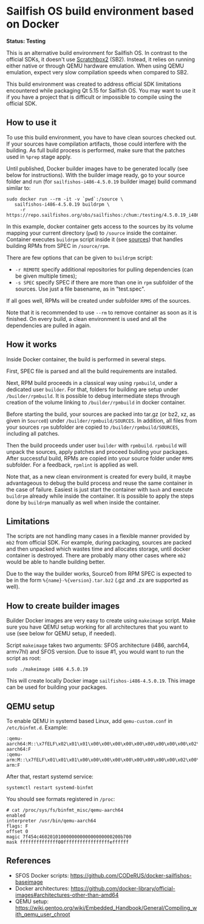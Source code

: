 # Sailfish OS build environment based on Docker

**Status: Testing**

This is an alternative build environment for Sailfish OS. In contrast
to the official SDKs, it doesn't use
[Scratchbox2](https://github.com/sailfishos/scratchbox2)
(SB2). Instead, it relies on running either native or through QEMU
hardware emulation. When using QEMU emulation, expect very slow
compilation speeds when compared to SB2.

This build environment was created to address official SDK limitations
encountered while packaging Qt 5.15 for Sailfish OS. You may want to
use it if you have a project that is difficult or impossible to
compile using the official SDK.


## How to use it

To use this build environment, you have to have clean sources checked
out. If your sources have compilation artifacts, those could interfere
with the building. As full build process is performed, make sure that
the patches used in `%prep` stage apply.

Until published, Docker builder images have to be generated locally
(see below for instructions). With the builder image ready, go to your
source folder and run (for `sailfishos-i486-4.5.0.19` builder image)
build command similar to:

```
sudo docker run --rm -it -v `pwd`:/source \
   sailfishos-i486-4.5.0.19 buildrpm \
     -r https://repo.sailfishos.org/obs/sailfishos:/chum:/testing/4.5.0.19_i486/
```

In this example, docker container gets access to the sources by its
volume mapping your current directory (`pwd`) to `/source` inside the
container. Container executes `buildrpm` script inside it (see
[sources](scripts/buildrpm)) that handles building RPMs from SPEC in
`/source/rpm`.

There are few options that can be given to `buildrpm` script:

- `-r REMOTE` specify additional repositories for pulling dependencies
  (can be given multiple times);
- `-s SPEC` specify SPEC if there are more than one in `rpm` subfolder
  of the sources. Use just a file basename, as in "test.spec".

If all goes well, RPMs will be created under subfolder `RPMS` of the
sources.

Note that it is recommended to use `--rm` to remove container as soon
as it is finished. On every build, a clean environment is used and all
the dependencies are pulled in again.


## How it works

Inside Docker container, the build is performed in several steps.

First, SPEC file is parsed and all the build requirements are
installed.

Next, RPM build proceeds in a classical way using `rpmbuild`, under a
dedicated user `builder`. For that, folders for building are setup
under `/builder/rpmbuild`. It is possible to debug intermediate steps
through creation of the volume linking to `/builder/rpmbuild` in
docker container.

Before starting the build, your sources are packed into tar.gz (or
bz2, xz, as given in `Source0`) under `/builder/rpmbuild/SOURCES`. In
addition, all files from your sources `rpm` subfolder are copied to
`/builder/rpmbuild/SOURCES`, including all patches.

Then the build proceeds under user `builder` with
`rpmbuild`. `rpmbuild` will unpack the sources, apply patches and
proceed building your packages. After successful build, RPMs are
copied into your source folder under `RPMS` subfolder. For a feedback,
`rpmlint` is applied as well.

Note that, as a new clean environment is created for every build, it
maybe advantageous to debug the build process and reuse the same
container in the case of failure. Easiest is just start the container
with `bash` and execute `buildrpm` already while inside the
container. It is possible to apply the steps done by `buildrpm`
manually as well when inside the container.


## Limitations

The scripts are not handling many cases in a flexible manner provided
by `mb2` from official SDK. For example, during packaging, sources are
packed and then unpacked which wastes time and allocates storage,
until docker container is destroyed. There are probably many other
cases where `mb2` would be able to handle building better.

Due to the way the builder works, Source0 from RPM SPEC is expected to
be in the form `%{name}-%{version}.tar.bz2` (.gz and .zx are supported
as well).


## How to create builder images

Builder Docker images are very easy to create using `makeimage`
script. Make sure you have QEMU setup working for all architectures
that you want to use (see below for QEMU setup, if needed).

Script `makeimage` takes two arguments: SFOS architecture (i486,
aarch64, armv7hl) and SFOS version. Due to issue #1, you would want to
run the script as root:

```
sudo ./makeimage i486 4.5.0.19
```

This will create locally Docker image `sailfishos-i486-4.5.0.19`. This
image can be used for building your packages.


## QEMU setup

To enable QEMU in systemd based Linux, add `qemu-custom.conf` in
`/etc/binfmt.d`. Example:

```
:qemu-aarch64:M::\x7fELF\x02\x01\x01\x00\x00\x00\x00\x00\x00\x00\x00\x00\x02\x00\xb7\x00:\xff\xff\xff\xff\xff\xff\xff\x00\xff\xff\xff\xff\xff\xff\xff\xff\xfe\xff\xff\xff:/usr/bin/qemu-aarch64:F
:qemu-arm:M::\x7fELF\x01\x01\x01\x00\x00\x00\x00\x00\x00\x00\x00\x00\x02\x00\x28\x00:\xff\xff\xff\xff\xff\xff\xff\x00\xff\xff\xff\xff\xff\xff\xff\xff\xfe\xff\xff\xff:/usr/bin/qemu-arm:F
```

After that, restart systemd service:
```
systemctl restart systemd-binfmt
```

You should see formats registered in `/proc`:
```
# cat /proc/sys/fs/binfmt_misc/qemu-aarch64
enabled
interpreter /usr/bin/qemu-aarch64
flags: F
offset 0
magic 7f454c460201010000000000000000000200b700
mask ffffffffffffff00fffffffffffffffffeffffff
```


## References

- SFOS Docker scripts: https://github.com/CODeRUS/docker-sailfishos-baseimage
- Docker architectures: https://github.com/docker-library/official-images#architectures-other-than-amd64
- QEMU setup: https://wiki.gentoo.org/wiki/Embedded_Handbook/General/Compiling_with_qemu_user_chroot